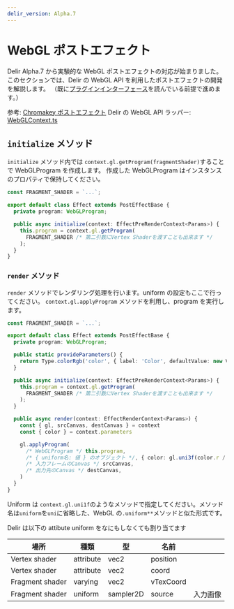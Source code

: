 ```yaml
---
delir_version: Alpha.7
---
```


# WebGL ポストエフェクト

Delir Alpha.7 から実験的な WebGL ポストエフェクトの対応が始まりました。
このセクションでは、Delir の WebGL API を利用したポストエフェクトの開発を解説します。
（既に[プラグインインターフェース](./interface.html)を読んでいる前提で進めます。）

参考: [Chromakey ポストエフェクト](https://github.com/ra-gg/Delir/blob/master/packages/post-effect-plugins/chromakey/index.ts)
Delir の WebGL API ラッパー: [WebGLContext.ts](https://github.com/ra-gg/Delir/blob/master/packages/core/src/Engine/WebGL/WebGLContext.ts#L61)

## `initialize` メソッド

`initialize` メソッド内では `context.gl.getProgram(fragmentShader)`することで WebGLProgram を作成します。
作成した WebGLProgram はインスタンスのプロパティで保持してください。

```typescript
const FRAGMENT_SHADER = `...`;

export default class Effect extends PostEffectBase {
  private program: WebGLProgram;

  public async initialize(context: EffectPreRenderContext<Params>) {
    this.program = context.gl.getProgram(
      FRAGMENT_SHADER /* 第二引数にVertex Shaderを渡すことも出来ます */
    );
  }
}
```

### `render` メソッド

`render` メソッドでレンダリング処理を行います。uniform の設定もここで行ってください。
`context.gl.applyProgram` メソッドを利用し、program を実行します。

```typescript
const FRAGMENT_SHADER = `...`;

export default class Effect extends PostEffectBase {
  private program: WebGLProgram;

  public static provideParameters() {
    return Type.colorRgb('color', { label: 'Color', defaultValue: new Values.ColorRGB(0, 0, 0)})
  }

  public async initialize(context: EffectPreRenderContext<Params>) {
    this.program = context.gl.getProgram(
      FRAGMENT_SHADER /* 第二引数にVertex Shaderを渡すことも出来ます */
    );
  }

  public async render(context: EffectRenderContext<Params>) {
    const { gl, srcCanvas, destCanvas } = context
    const { color } = context.parameters

    gl.applyProgram(
      /* WebGLProgram */ this.program,
      /* { uniform名: 値 } のオブジェクト */, { color: gl.uni3f(color.r / 255, color.g / 255, color.b / 255)) },
      /* 入力フレームのCanvas */ srcCanvas,
      /* 出力先のCanvas */ destCanvas,
    )
  }
}
```

Uniform は `context.gl.uni1f`のようなメソッドで指定してください。メソッド名は`uniform`を`uni`に省略した、WebGL の`.uniform**`メソッドと似た形式です。

Delir は以下の attibute uniform をなにもしなくても割り当てます

| 場所            | 種類      | 型        | 名前      |          |
| --------------- | --------- | --------- | --------- | -------- |
| Vertex shader   | attribute | vec2      | position  |          |
| Vertex shader   | attribute | vec2      | coord     |          |
| Fragment shader | varying   | vec2      | vTexCoord |          |
| Fragment shader | uniform   | sampler2D | source    | 入力画像 |
